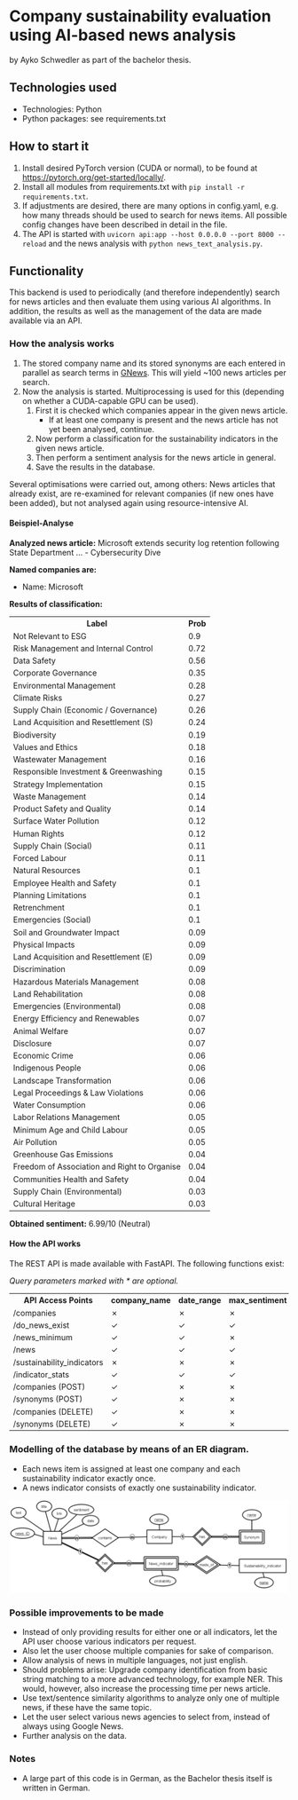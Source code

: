 # Company sustainability evaluation using AI-based news analysis

by Ayko Schwedler as part of the bachelor thesis.

## Technologies used

- Technologies: Python
- Python packages: see requirements.txt

## How to start it

1. Install desired PyTorch version (CUDA or normal), to be found at https://pytorch.org/get-started/locally/.
2. Install all modules from requirements.txt with `pip install -r requirements.txt`.
3. If adjustments are desired, there are many options in config.yaml, e.g. how many threads should be used to search for news items. All possible config changes have been described in detail in the file.
4. The API is started with `uvicorn api:app --host 0.0.0.0 --port 8000 --reload` and the news analysis with `python news_text_analysis.py`.

## Functionality

This backend is used to periodically (and therefore independently) search for news articles and then evaluate them using various AI algorithms. In addition, the results as well as the management of the data are made available via an API.

### How the analysis works

1. The stored company name and its stored synonyms are each entered in parallel as search terms in [GNews](https://github.com/ranahaani/GNews). This will yield ~100 news articles per search.
2. Now the analysis is started. Multiprocessing is used for this (depending on whether a CUDA-capable GPU can be used).
   1. First it is checked which companies appear in the given news article.
      - If at least one company is present and the news article has not yet been analysed, continue.
   2. Now perform a classification for the sustainability indicators in the given news article.
   3. Then perform a sentiment analysis for the news article in general.
   4. Save the results in the database.

Several optimisations were carried out, among others: News articles that already exist, are re-examined for relevant companies (if new ones have been added), but not analysed again using resource-intensive AI.

#### Beispiel-Analyse

**Analyzed news article:** Microsoft extends security log retention following State Department ... - Cybersecurity Dive

**Named companies are:**
- Name: Microsoft

**Results of classification:**
<table>
    <tr>
        <th>Label</th>
        <th>Prob</th>
    </tr>
    <tr>
        <td>Not Relevant to ESG</td>
        <td>0.9</td>
    </tr>
    <tr>
        <td>Risk Management and Internal Control</td>
        <td>0.72</td>
    </tr>
    <tr>
        <td>Data Safety</td>
        <td>0.56</td>
    </tr>
    <tr>
        <td>Corporate Governance</td>
        <td>0.35</td>
    </tr>
    <tr>
        <td>Environmental Management</td>
        <td>0.28</td>
    </tr>
    <tr>
        <td>Climate Risks</td>
        <td>0.27</td>
    </tr>
    <tr>
        <td>Supply Chain (Economic / Governance)</td>
        <td>0.26</td>
    </tr>
    <tr>
        <td>Land Acquisition and Resettlement (S)</td>
        <td>0.24</td>
    </tr>
    <tr>
        <td>Biodiversity</td>
        <td>0.19</td>
    </tr>
    <tr>
        <td>Values and Ethics</td>
        <td>0.18</td>
    </tr>
    <tr>
        <td>Wastewater Management</td>
        <td>0.16</td>
    </tr>
    <tr>
        <td>Responsible Investment & Greenwashing</td>
        <td>0.15</td>
    </tr>
    <tr>
        <td>Strategy Implementation</td>
        <td>0.15</td>
    </tr>
    <tr>
        <td>Waste Management</td>
        <td>0.14</td>
    </tr>
    <tr>
        <td>Product Safety and Quality</td>
        <td>0.14</td>
    </tr>
    <tr>
        <td>Surface Water Pollution</td>
        <td>0.12</td>
    </tr>
    <tr>
        <td>Human Rights</td>
        <td>0.12</td>
    </tr>
    <tr>
        <td>Supply Chain (Social)</td>
        <td>0.11</td>
    </tr>
    <tr>
        <td>Forced Labour</td>
        <td>0.11</td>
    </tr>
    <tr>
        <td>Natural Resources</td>
        <td>0.1</td>
    </tr>
    <tr>
        <td>Employee Health and Safety</td>
        <td>0.1</td>
    </tr>
    <tr>
        <td>Planning Limitations</td>
        <td>0.1</td>
    </tr>
    <tr>
        <td>Retrenchment</td>
        <td>0.1</td>
    </tr>
    <tr>
        <td>Emergencies (Social)</td>
        <td>0.1</td>
    </tr>
    <tr>
        <td>Soil and Groundwater Impact</td>
        <td>0.09</td>
    </tr>
    <tr>
        <td>Physical Impacts</td>
        <td>0.09</td>
    </tr>
    <tr>
        <td>Land Acquisition and Resettlement (E)</td>
        <td>0.09</td>
    </tr>
    <tr>
        <td>Discrimination</td>
        <td>0.09</td>
    </tr>
    <tr>
        <td>Hazardous Materials Management</td>
        <td>0.08</td>
    </tr>
    <tr>
        <td>Land Rehabilitation</td>
        <td>0.08</td>
    </tr>
    <tr>
        <td>Emergencies (Environmental)</td>
        <td>0.08</td>
    </tr>
    <tr>
        <td>Energy Efficiency and Renewables</td>
        <td>0.07</td>
    </tr>
    <tr>
        <td>Animal Welfare</td>
        <td>0.07</td>
    </tr>
    <tr>
        <td>Disclosure</td>
        <td>0.07</td>
    </tr>
    <tr>
        <td>Economic Crime</td>
        <td>0.06</td>
    </tr>
    <tr>
        <td>Indigenous People</td>
        <td>0.06</td>
    </tr>
    <tr>
        <td>Landscape Transformation</td>
        <td>0.06</td>
    </tr>
    <tr>
        <td>Legal Proceedings & Law Violations</td>
        <td>0.06</td>
    </tr>
    <tr>
        <td>Water Consumption</td>
        <td>0.06</td>
    </tr>
    <tr>
        <td>Labor Relations Management</td>
        <td>0.05</td>
    </tr>
    <tr>
        <td>Minimum Age and Child Labour</td>
        <td>0.05</td>
    </tr>
    <tr>
        <td>Air Pollution</td>
        <td>0.05</td>
    </tr>
    <tr>
        <td>Greenhouse Gas Emissions</td>
        <td>0.04</td>
    </tr>
    <tr>
        <td>Freedom of Association and Right to Organise</td>
        <td>0.04</td>
    </tr>
    <tr>
        <td>Communities Health and Safety</td>
        <td>0.04</td>
    </tr>
    <tr>
        <td>Supply Chain (Environmental)</td>
        <td>0.03</td>
    </tr>
    <tr>
        <td>Cultural Heritage</td>
        <td>0.03</td>
    </tr>
</table>

**Obtained sentiment:**
6.99/10 (Neutral)

#### How the API works

The REST API is made available with FastAPI. The following functions exist:

*Query parameters marked with * are optional.*

<table>
    <tr>
        <th>API Access Points</th>
        <th>company_name</th>
        <th>date_range</th>
        <th>max_sentiment</th>
        <th>indicator_name</th>
        <th>synonym_name</th>
    </tr>
    <tr>
        <td>/companies</td>
        <td>&#10007;</td>
        <td>&#10007;</td>
        <td>&#10007;</td>
        <td>&#10007;</td>
        <td>&#10007;</td>
    </tr>
    <tr>
        <td>/do_news_exist</td>
        <td>&#10003;</td>
        <td>&#10003;</td>
        <td>&#10003;</td>
        <td>&#10003; &ast;</td>
        <td>&#10007;</td>
    </tr>
    <tr>
        <td>/news_minimum</td>
        <td>&#10003;</td>
        <td>&#10003;</td>
        <td>&#10007</td>
        <td>&#10003; &ast;</td>
        <td>&#10007;</td>
    </tr>
    <tr>
        <td>/news</td>
        <td>&#10003;</td>
        <td>&#10003;</td>
        <td>&#10003;</td>
        <td>&#10003; &ast;</td>
        <td>&#10007;</td>
    </tr>
    <tr>
        <td>/sustainability_indicators</td>
        <td>&#10007;</td>
        <td>&#10007;</td>
        <td>&#10007;</td>
        <td>&#10007;</td>
        <td>&#10007;</td>
    </tr>
    <tr>
        <td>/indicator_stats</td>
        <td>&#10003;</td>
        <td>&#10003;</td>
        <td>&#10003;</td>
        <td>&#10003; &ast;</td>
        <td>&#10007;</td>
    </tr>
    <tr>
        <td>/companies (POST)</td>
        <td>&#10003;</td>
        <td>&#10007;</td>
        <td>&#10007;</td>
        <td>&#10007;</td>
        <td>&#10007;</td>
    </tr>
    <tr>
        <td>/synonyms (POST)</td>
        <td>&#10003;</td>
        <td>&#10007;</td>
        <td>&#10007;</td>
        <td>&#10007;</td>
        <td>&#10003;</td>
    </tr>
    <tr>
        <td>/companies (DELETE)</td>
        <td>&#10003;</td>
        <td>&#10007;</td>
        <td>&#10007;</td>
        <td>&#10007;</td>
        <td>&#10007;</td>
    </tr>
    <tr>
        <td>/synonyms (DELETE)</td>
        <td>&#10003;</td>
        <td>&#10007;</td>
        <td>&#10007;</td>
        <td>&#10007;</td>
        <td>&#10003;</td>
    </tr>
</table>


### Modelling of the database by means of an ER diagram.

- Each news item is assigned at least one company and each sustainability indicator exactly once.
- A news indicator consists of exactly one sustainability indicator.

![ER diagramm of the database](images/er-model.png)

### Possible improvements to be made

- Instead of only providing results for either one or all indicators, let the API user choose various indicators per request.
- Also let the user choose multiple companies for sake of comparison.
- Allow analysis of news in multiple languages, not just english.
- Should problems arise: Upgrade company identification from basic string matching to a more advanced technology,
for example NER. This would, however, also increase the processing time per news article.
- Use text/sentence similarity algorithms to analyze only one of multiple news, if these have the same topic.
- Let the user select various news agencies to select from, instead of always using Google News.
- Further analysis on the data.

### Notes

- A large part of this code is in German, as the Bachelor thesis itself is written in German.